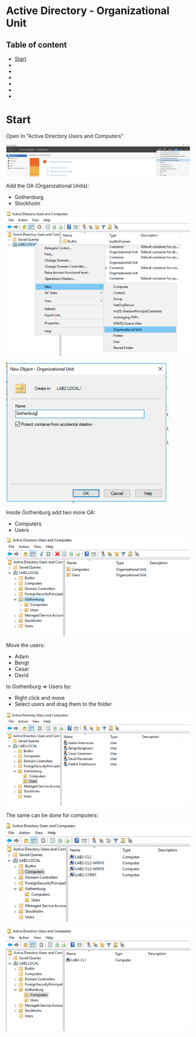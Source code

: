 # Active Directory - Organizational Unit

## Table of content

- [Start](#start)
- [](#)
- [](#)
- [](#)
- [](#)
- [](#)
- [](#)

# Start

Open In "Active Directory Users and Computers"

![Active Directory Users and Computers](../add_new_computers_to_domain/img/aduac_1.png)

Add the OA (Organizational Units):

- Gothenburg
- Stockholm

![oa1](img/oa1.png)

![oa2](img/oa2.png)

Inside Gothenburg add two more OA:

- Computers
- Users

![oa3](img/oa3.png)

Move the users:
- Adam
- Bengt
- Cesar
- David

to Gothenburg => Users by:
- Right click and move
- Select users and drag them to the folder

![oa4](img/oa4.png)

The same can be done for computers:

![oa5](img/oa5.png)

![oa6](img/oa6.png)




















